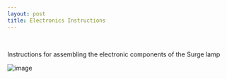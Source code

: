 ```yaml
---
layout: post
title: Electronics Instructions
---
```

<br>
<p>Instructions for assembling the electronic components of the Surge lamp </p>


![image]({{site.baseurl}}/images/electronicsassembly.jpg) 